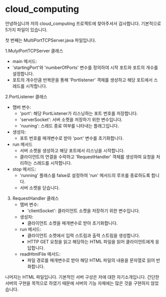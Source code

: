 # cloud_computing
안녕하십니까 저의 cloud_computing 프로젝트에 찾아주셔서 감사합니다.
기본적으로 5가지 파일이 있습니다.

첫 번째는 MultiPortTCPServer.java 파일입니다.

1.MulyiPortTCPServer 클래스
-  main 메서드:
  - 'startingPort'와 'numberOfPorts' 변수를 정의하여 시작 포트와 포트의 개수를 설정합니다.
  - 포트의 개수만큼 반복문을 통해 'Portlistener' 객체를 생성하고 해당 포트에서 스레드를 시작합니다.
    
2.PortListener 클래스
- 맴버 변수:
  - 'port': 해당 PortListener가 리스닝하는 포트 번호를 저장합니다.
  - 'serverSocket': 서버 소켓을 저장하기 위한 변수입니다.
  - 'ruuning': 스레드 종료 여부를 나타내는 플래그입니다.
- 생성자:
  - 포트 번호를 매개변수로 받아 'port' 변수를 초기화합니다.   
- run 메서드
  - 서버 소켓을 생성하고 해당 포트에서 리스닝을 시작합니다.
  - 클라이언트의 연결을 수락하고 'RequestHandler' 객체를 생성하여 요청을 처리하는 스레드를 시작합니다.
- stop 메서드:
  - 'running' 플래스를 false로 설정하여 'run' 메서드의 루프를 종료하도록 합니다.
  - 서버 소켓을 닫습니다.

3. RequestHandler 클래스
   - 맴버 변수:
     - 'clientSocket': 클라이언트 소켓을 저장하기 위한 변수입니다.
   - 생성자:
     - 클라이언트 소켓을 매개변수로 받아 초기화합니다.
   - run 메서드:
     - 클라이언트 소켓에서 입력 스트림과 출력 스트림을 생성합니다.
     - HTTP GET 요청을 읽고 해당하는 HTML 파일을 읽어 클라이언트에게 응답합니다.
   - readHtmlFile 메서드:
     - 파일 경로를 매개변수로 받아 해당 HTML 파일의 내용을 문자열로 읽어 반화합니다.

나머지는 HTML 파일입니다.
기본적인 서버 구성은 저에 대한 자기소개입니다.
간단한 서버의 구현을 목적으로 하였기 때문에 서버의 기능 자체에는 많은 것을 구현하지 않았습니다.
